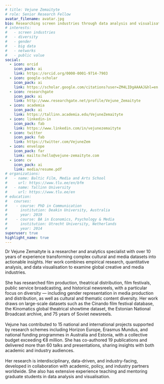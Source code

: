 ```yaml
---
# title: Vejune Zemaityte
# role: Senior Research Fellow
avatar_filename: avatar.jpg
bio: Researching screen industries through data analysis and visualisation.
# interests:
#   - screen industries
#   - diversity
#   - gender
#   - big data
#   - networks
#   - public value
social:
  - icon: orcid
    icon_pack: ai
    link: https://orcid.org/0000-0001-9714-7903
  - icon: google-scholar
    icon_pack: ai
    link: https://scholar.google.com/citations?user=ZM4LIDgAAAAJ&hl=en
  - icon: researchgate
    icon_pack: ai
    link: http://www.researchgate.net/profile/Vejune_Zemaityte
  - icon: academia
    icon_pack: ai
    link: https://tallinn.academia.edu/VejuneZemaityte
  - icon: linkedin-in
    icon_pack: fab
    link: https://www.linkedin.com/in/vejunezemaityte
  - icon: twitter
    icon_pack: fab
    link: https://twitter.com/VejuneZem
  - icon: envelope
    icon_pack: far
    link: mailto:hello@vejune-zemaityte.com
  - icon: cv
    icon_pack: ai
    link: media/resume.pdf
# organizations:
#   - name: Baltic Film, Media and Arts School
#     url: https://www.tlu.ee/en/bfm
#   - name: Tallinn University
#     url: https://www.tlu.ee/en
# education:
#   courses:
#    - course: PhD in Communication
#      institution: Deakin University, Australia
#      year: 2019
#    - course: BA in Economics, Psychology & Media
#      institution: Utrecht University, Netherlands
#      year: 2014
superuser: true
highlight_name: true
---
```

Dr Vejune Zemaityte is a researcher and analytics specialist with over 10 years of experience transforming complex cultural and media datasets into actionable insights. Her work combines empirical research, quantitative analysis, and data visualisation to examine global creative and media industries.
</br>
</br>
She has researched film production, theatrical distribution, film festivals, public service broadcasting, and historical newsreels, with a particular focus on diversity — including gender representation in media production and distribution, as well as cultural and thematic content diversity. Her work draws on large-scale datasets such as the Cinando film festival database, the Kinomatics global theatrical showtime dataset, the Estonian National Broadcast archive, and 75 years of Soviet newsreels.
</br>
</br>
Vejune has contributed to 15 national and international projects supported by research schemes including Horizon Europe, Erasmus Mundus, and national funding programmes in Australia and Estonia, with a collective budget exceeding €8 million. She has co-authored 19 publications and delivered more than 60 talks and presentations, sharing insights with both academic and industry audiences.
</br>
</br>
Her research is interdisciplinary, data-driven, and industry-facing, developed in collaboration with academic, policy, and industry partners worldwide. She also has extensive experience teaching and mentoring graduate students in data analysis and visualisation.